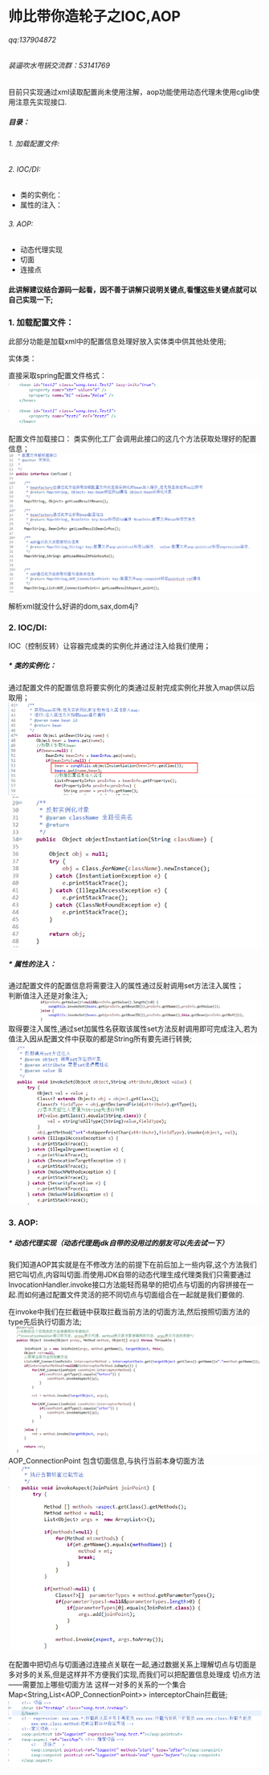 # 帅比带你造轮子之IOC,AOP
###### qq:137904872
###### 装逼吹水甩锅交流群：53141769
目前只实现通过xml读取配置尚未使用注解，aop功能使用动态代理未使用cglib使用注意先实现接口.

##### 目录：
###### 1. 加载配置文件:
###### 2. IOC/DI:
* 类的实例化：
* 属性的注入：
###### 3. AOP:
* 动态代理实现
* 切面
* 连接点
#### 此讲解建议结合源码一起看，因不善于讲解只说明关键点,看懂这些关键点就可以自己实现一下;
### 1. 加载配置文件：
此部分功能是加载xml中的配置信息处理好放入实体类中供其他处使用;

实体类：

直接采取spring配置文件格式：
![](https://github.com/q137904872/logo/blob/master/logo/%60PK9AP9S%60B3M%5BX9Y1U3G~IR.png)

配置文件加载接口：
类实例化工厂会调用此接口的这几个方法获取处理好的配置信息；
![](https://github.com/q137904872/logo/blob/master/logo/xml加载接口.png)

解析xml就没什么好讲的dom,sax,dom4j?

### 2.  IOC/DI:
IOC（控制反转）让容器完成类的实例化并通过注入给我们使用；
##### * 类的实例化：
通过配置文件的配置信息将要实例化的类通过反射完成实例化并放入map供以后取用；
![](https://github.com/q137904872/logo/blob/master/logo/实例化调用.png)
![](https://github.com/q137904872/logo/blob/master/logo/实例化.png)

##### * 属性的注入：
通过配置文件的配置信息将需要注入的属性通过反射调用set方法注入属性；<br>
判断值注入还是对象注入;
![](https://github.com/q137904872/logo/blob/master/logo/属性注入调用.png)
取得要注入属性,通过set加属性名获取该属性set方法反射调用即可完成注入,若为值注入因从配置文件中获取的都是String所有要先进行转换;
![](https://github.com/q137904872/logo/blob/master/logo/反射调用set方法.png)

### 3. AOP:
##### * 动态代理实现（动态代理是jdk自带的没用过的朋友可以先去试一下）
我们知道AOP其实就是在不修改方法的前提下在前后加上一些内容,这个方法我们把它叫切点,内容叫切面.而使用JDK自带的动态代理生成代理类我们只需要通过InvocationHandler.invoke接口方法能轻而易举的把切点与切面的内容拼接在一起.而如何通过配置文件灵活的把不同切点与切面组合在一起就是我们要做的.

在invoke中我们在拦截链中获取拦截当前方法的切面方法,然后按照切面方法的type先后执行切面方法;
![](https://github.com/q137904872/logo/blob/master/logo/拼接.png)
AOP_ConnectionPoint 包含切面信息,与执行当前本身切面方法
![](https://github.com/q137904872/logo/blob/master/logo/连接点.png)

在配置中把切点与切面通过连接点关联在一起,通过数据关系上理解切点与切面是多对多的关系,但是这样并不方便我们实现,而我们可以把配置信息处理成 切点方法——需要加上哪些切面方法 这样一对多的关系的一个集合 Map<String,List<AOP_ConnectionPoint>> interceptorChain拦截链;
![](https://github.com/q137904872/logo/blob/master/logo/配置.png)
